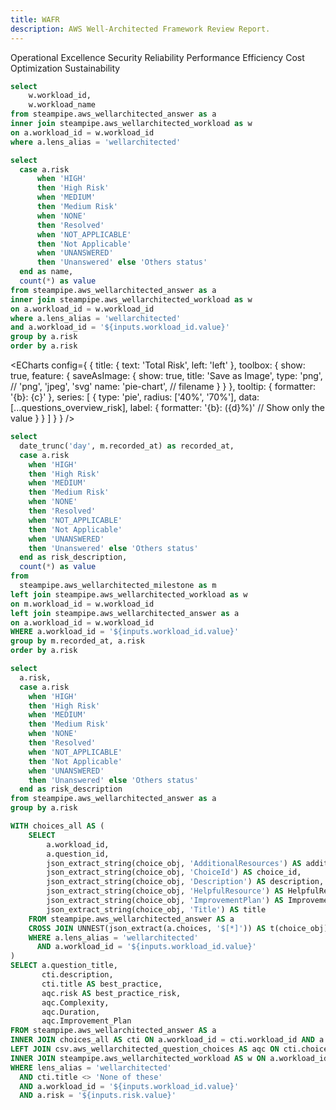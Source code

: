 ```yaml
---
title: WAFR
description: AWS Well-Architected Framework Review Report.
---
```


<Grid cols=3>
<BigLink url='{inputs.workload_id.value}/operationalExcellence'>Operational Excellence</BigLink>
<BigLink url='{inputs.workload_id.value}/security'>Security</BigLink>
<BigLink url='{inputs.workload_id.value}/reliability'>Reliability</BigLink>
<BigLink url='{inputs.workload_id.value}/performance'>Performance Efficiency</BigLink>
<BigLink url='{inputs.workload_id.value}/costOptimization'>Cost Optimization</BigLink>
<BigLink url='{inputs.workload_id.value}/sustainability'>Sustainability</BigLink>
</Grid>

```sql workload
select 
    w.workload_id,
    w.workload_name
from steampipe.aws_wellarchitected_answer as a
inner join steampipe.aws_wellarchitected_workload as w
on a.workload_id = w.workload_id
where a.lens_alias = 'wellarchitected'

```

<Dropdown
    name=workload_id
    data={workload}
    value=workload_id
    label=workload_name
/>
<Info description="Workload" />

```sql questions_overview_risk
select 
  case a.risk
      when 'HIGH'
      then 'High Risk'
      when 'MEDIUM'
      then 'Medium Risk'
      when 'NONE'
      then 'Resolved'
      when 'NOT_APPLICABLE'
      then 'Not Applicable'
      when 'UNANSWERED'
      then 'Unanswered' else 'Others status'
  end as name, 
  count(*) as value
from steampipe.aws_wellarchitected_answer as a
inner join steampipe.aws_wellarchitected_workload as w
on a.workload_id = w.workload_id
where a.lens_alias = 'wellarchitected'
and a.workload_id = '${inputs.workload_id.value}'
group by a.risk
order by a.risk
```

<ECharts config={
    {
      title: {
        text: 'Total Risk',
        left: 'left'
      },
      toolbox: {
        show: true,
        feature: {
          saveAsImage: {
            show: true,
            title: 'Save as Image',
            type: 'png',  // 'png', 'jpeg', 'svg'
            name: 'pie-chart',  // filename
          }
        }
      },
      tooltip: {
          formatter: '{b}: {c}'
      },
      series: [
        {
          type: 'pie',
          radius: ['40%', '70%'],
          data: [...questions_overview_risk],
          label: {
            formatter: '{b}: ({d}%)'  // Show only the value
          }
        }
      ]
      }
    }
/>

```sql questions_overview_remediation
select
  date_trunc('day', m.recorded_at) as recorded_at,
  case a.risk
    when 'HIGH'
    then 'High Risk'
    when 'MEDIUM'
    then 'Medium Risk'
    when 'NONE'
    then 'Resolved'
    when 'NOT_APPLICABLE'
    then 'Not Applicable'
    when 'UNANSWERED'
    then 'Unanswered' else 'Others status'
  end as risk_description,
  count(*) as value
from
  steampipe.aws_wellarchitected_milestone as m
left join steampipe.aws_wellarchitected_workload as w
on m.workload_id = w.workload_id
left join steampipe.aws_wellarchitected_answer as a
on a.workload_id = w.workload_id
WHERE a.workload_id = '${inputs.workload_id.value}'
group by m.recorded_at, a.risk
order by a.risk
```

<BarChart
    title="Remediations Over Time"
    data={questions_overview_remediation}
    x=recorded_at
    y=value
    series=risk_description
/>

```sql risk_description
select
  a.risk,
  case a.risk
    when 'HIGH'
    then 'High Risk'
    when 'MEDIUM'
    then 'Medium Risk'
    when 'NONE'
    then 'Resolved'
    when 'NOT_APPLICABLE'
    then 'Not Applicable'
    when 'UNANSWERED'
    then 'Unanswered' else 'Others status'
  end as risk_description
from steampipe.aws_wellarchitected_answer as a
group by a.risk
```

```sql base_action_plan
WITH choices_all AS (
    SELECT
        a.workload_id,
        a.question_id,
        json_extract_string(choice_obj, 'AdditionalResources') AS additional_resources,
        json_extract_string(choice_obj, 'ChoiceId') AS choice_id,
        json_extract_string(choice_obj, 'Description') AS description,
        json_extract_string(choice_obj, 'HelpfulResource') AS HelpfulResource,
        json_extract_string(choice_obj, 'ImprovementPlan') AS ImprovementPlan,
        json_extract_string(choice_obj, 'Title') AS title
    FROM steampipe.aws_wellarchitected_answer AS a
    CROSS JOIN UNNEST(json_extract(a.choices, '$[*]')) AS t(choice_obj)
    WHERE a.lens_alias = 'wellarchitected'
      AND a.workload_id = '${inputs.workload_id.value}'
)
SELECT a.question_title,
       cti.description,
       cti.title AS best_practice,
       aqc.risk AS best_practice_risk,
       aqc.Complexity,
       aqc.Duration,
       aqc.Improvement_Plan
FROM steampipe.aws_wellarchitected_answer AS a
INNER JOIN choices_all AS cti ON a.workload_id = cti.workload_id AND a.question_id = cti.question_id
LEFT JOIN csv.aws_wellarchitected_question_choices AS aqc ON cti.choice_id = aqc.choice_id
INNER JOIN steampipe.aws_wellarchitected_workload AS w ON a.workload_id = w.workload_id
WHERE lens_alias = 'wellarchitected'
  AND cti.title <> 'None of these'
  AND a.workload_id = '${inputs.workload_id.value}'
  AND a.risk = '${inputs.risk.value}'
```

<LineBreak/>

<Dropdown
    name=risk
    data={risk_description}
    value=risk
    label=risk_description
    defaultValue="HIGH"
/>

<DataTable title="Base Action Plan" data={base_action_plan} search=true wrapTitles=true rowShading=true groupBy=question_title groupsOpen=false>
<Column id=question_title />
<Column id=description />
<Column id=best_practice />
<Column id=best_practice_risk />
<Column id=Complexity />
<Column id=Duration />
<Column id=Improvement_Plan contentType=link linkLabel=Improvement_Plan openInNewTab=true />
</DataTable>